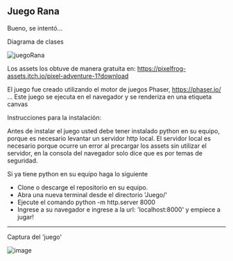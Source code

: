Juego Rana
-
Bueno, se intentó...

Diagrama de clases

![juegoRana](https://github.com/user-attachments/assets/67ee41c0-9431-48be-9d6a-48590c96d656)

Los assets los obtuve de manera gratuita en: https://pixelfrog-assets.itch.io/pixel-adventure-1?download

El juego fue creado utilizando el motor de juegos Phaser, https://phaser.io/ ... Este juego se ejecuta en el navegador y se renderiza en una etiqueta canvas 

Instrucciones para la instalación:

Antes de instalar el juego usted debe tener instalado python en su equipo, porque es necesario levantar un servidor http local. El servidor local es necesario porque 
ocurre un error al precargar los assets sin utilizar el servidor, en la consola del navegador solo dice que es por temas de seguridad. 

Si ya tiene python en su equipo haga lo siguiente

- Clone o descarge el repositorio en su equipo.
- Abra una nueva terminal desde el directorio 'Juego/'
- Ejecute el comando python -m http.server 8000
- Ingrese a su navegador e ingrese a la url: 'localhost:8000' y empiece a jugar!

--------------------------------------------------------------------------------------------------------------------------------------------------------------------
Captura del 'juego'

![image](https://github.com/user-attachments/assets/efef3240-1c74-4b8e-adc8-e03f00e4da07)


